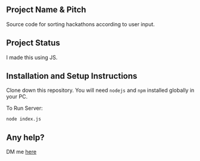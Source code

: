 ## Project Name & Pitch

Source code for sorting hackathons according to user input.

## Project Status

I made this using JS.

## Installation and Setup Instructions

Clone down this repository. You will need `nodejs` and `npm` installed globally in your PC.

To Run Server:

`node index.js`

## Any help?

DM me [here](https://twitter.com/ZohebKh03784087)
